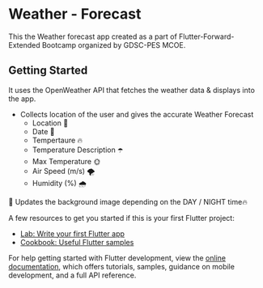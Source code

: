 # Weather - Forecast

This the Weather forecast app created as a part of Flutter-Forward-Extended Bootcamp organized by GDSC-PES MCOE.
## Getting Started

It uses the OpenWeather API that fetches the weather data & displays into the app.
- Collects location of the user and gives the accurate Weather Forecast
   - Location 🎯
   - Date 📅
   - Tempertaure 🔥
   - Temperature Description ☂️
   - Max Temperature 🌞
   - Air Speed (m/s) 🌪
   - Humidity (%) 🌧
 
🌈 Updates the background image depending on the DAY / NIGHT time🔥

A few resources to get you started if this is your first Flutter project:

- [Lab: Write your first Flutter app](https://docs.flutter.dev/get-started/codelab)
- [Cookbook: Useful Flutter samples](https://docs.flutter.dev/cookbook)

For help getting started with Flutter development, view the
[online documentation](https://docs.flutter.dev/), which offers tutorials,
samples, guidance on mobile development, and a full API reference.
